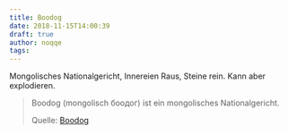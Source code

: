 ```yaml
---
title: Boodog
date: 2018-11-15T14:00:39
draft: true
author: noqqe
tags:
---
```


Mongolisches Nationalgericht, Innereien Raus, Steine rein. Kann aber
explodieren.

> Boodog (mongolisch боодог) ist ein mongolisches Nationalgericht.
>
> Quelle: [Boodog](https://de.wikipedia.org/wiki/Boodog)
